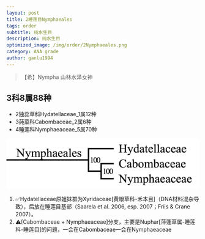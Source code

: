 ```yaml
---
layout: post
title: 2睡莲目Nymphaeales
tags: order    
subtitle: 纯水生目
description: 纯水生目
optimized_image: /img/order/2Nymphaeales.png
category: ANA grade
author: ganlu1994 
---
```


> 【希】Nympha 山林水泽女神

## 3科8属88种
* 2独蕊草科Hydatellaceae_1属12种
* 3莼菜科Cabombaceae_2属6种
* 4睡莲科Nymphaeaceae_5属70种

![](/img/phylo/64-02睡莲目.png)

1. ✅Hydatellaceae原姐妹群为Xyridaceae[黄眼草科-禾本目]（DNA材料混杂导致），后放在睡莲目基部（Saarela et al. 2006, esp. 2007；Friis & Crane 2007）。
2. ⚠️[Cabombaceae + Nymphaeaceae]分支，主要是Nuphar[萍蓬草属-睡莲科-睡莲目]的问题，一会在Cabombaceae一会在Nymphaeaceae

